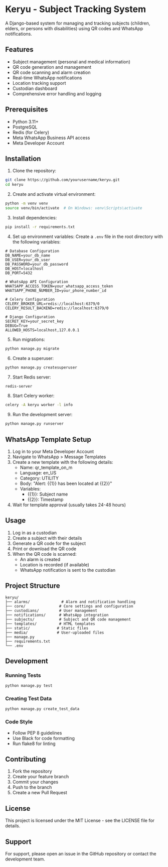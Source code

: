 # Keryu - Subject Tracking System

A Django-based system for managing and tracking subjects (children, elders, or persons with disabilities) using QR codes and WhatsApp notifications.

## Features

- Subject management (personal and medical information)
- QR code generation and management
- QR code scanning and alarm creation
- Real-time WhatsApp notifications
- Location tracking support
- Custodian dashboard
- Comprehensive error handling and logging

## Prerequisites

- Python 3.11+
- PostgreSQL
- Redis (for Celery)
- Meta WhatsApp Business API access
- Meta Developer Account

## Installation

1. Clone the repository:
```bash
git clone https://github.com/yourusername/keryu.git
cd keryu
```

2. Create and activate virtual environment:
```bash
python -m venv venv
source venv/bin/activate  # On Windows: venv\Scripts\activate
```

3. Install dependencies:
```bash
pip install -r requirements.txt
```

4. Set up environment variables:
Create a `.env` file in the root directory with the following variables:
```env
# Database Configuration
DB_NAME=your_db_name
DB_USER=your_db_user
DB_PASSWORD=your_db_password
DB_HOST=localhost
DB_PORT=5432

# WhatsApp API Configuration
WHATSAPP_ACCESS_TOKEN=your_whatsapp_access_token
WHATSAPP_PHONE_NUMBER_ID=your_phone_number_id

# Celery Configuration
CELERY_BROKER_URL=redis://localhost:6379/0
CELERY_RESULT_BACKEND=redis://localhost:6379/0

# Django Configuration
SECRET_KEY=your_secret_key
DEBUG=True
ALLOWED_HOSTS=localhost,127.0.0.1
```

5. Run migrations:
```bash
python manage.py migrate
```

6. Create a superuser:
```bash
python manage.py createsuperuser
```

7. Start Redis server:
```bash
redis-server
```

8. Start Celery worker:
```bash
celery -A keryu worker -l info
```

9. Run the development server:
```bash
python manage.py runserver
```

## WhatsApp Template Setup

1. Log in to your Meta Developer Account
2. Navigate to WhatsApp > Message Templates
3. Create a new template with the following details:
   - Name: qr_template_on_m
   - Language: en_US
   - Category: UTILITY
   - Body: "Alert: {{1}} has been located at {{2}}"
   - Variables:
     - {{1}}: Subject name
     - {{2}}: Timestamp
4. Wait for template approval (usually takes 24-48 hours)

## Usage

1. Log in as a custodian
2. Create a subject with their details
3. Generate a QR code for the subject
4. Print or download the QR code
5. When the QR code is scanned:
   - An alarm is created
   - Location is recorded (if available)
   - WhatsApp notification is sent to the custodian

## Project Structure

```
keryu/
├── alarms/              # Alarm and notification handling
├── core/               # Core settings and configuration
├── custodians/         # User management
├── notifications/      # WhatsApp integration
├── subjects/           # Subject and QR code management
├── templates/          # HTML templates
├── static/            # Static files
├── media/             # User-uploaded files
├── manage.py
├── requirements.txt
└── .env
```

## Development

### Running Tests
```bash
python manage.py test
```

### Creating Test Data
```bash
python manage.py create_test_data
```

### Code Style
- Follow PEP 8 guidelines
- Use Black for code formatting
- Run flake8 for linting

## Contributing

1. Fork the repository
2. Create your feature branch
3. Commit your changes
4. Push to the branch
5. Create a new Pull Request

## License

This project is licensed under the MIT License - see the LICENSE file for details.

## Support

For support, please open an issue in the GitHub repository or contact the development team. 
